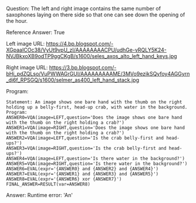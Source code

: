 Question: The left and right image contains the same number of saxophones laying on there side so that one can see down the opening of the hour.

Reference Answer: True

Left image URL: https://4.bp.blogspot.com/-XGpaaICOc38/VyUt9vpU_zI/AAAAAAAACPU/udhGe-vRQLY5K24-NVJBkxoXB9odTP9ggCKgB/s1600/seles_axos_alto_left_hand_keys.jpg

Right image URL: https://3.bp.blogspot.com/-bHi_pdZQLso/VuPWWAGrGUI/AAAAAAAAAME/3MVo9ezikSQyfoy4AGGyrn_di6f_RPSGQ/s1600/selmer_as400_left_hand_stack.jpg

Program:

```
Statement: An image shows one bare hand with the thumb on the right holding up a belly-first, head-up crab, with water in the background.
Program:
ANSWER0=VQA(image=LEFT,question='Does the image shows one bare hand with the thumb on the right holding a crab?')
ANSWER1=VQA(image=RIGHT,question='Does the image shows one bare hand with the thumb on the right holding a crab?')
ANSWER2=VQA(image=LEFT,question='Is the crab belly-first and head-ups?')
ANSWER3=VQA(image=RIGHT,question='Is the crab belly-first and head-ups?')
ANSWER4=VQA(image=LEFT,question='Is there water in the background?')
ANSWER5=VQA(image=RIGHT,question='Is there water in the background?')
ANSWER6=EVAL(expr='{ANSWER0} and {ANSWER2} and {ANSWER4}')
ANSWER7=EVAL(expr='{ANSWER1} and {ANSWER3} and {ANSWER5}')
ANSWER8=EVAL(expr='{ANSWER6} xor {ANSWER7}')
FINAL_ANSWER=RESULT(var=ANSWER8)
```
Answer: Runtime error: 'An'

